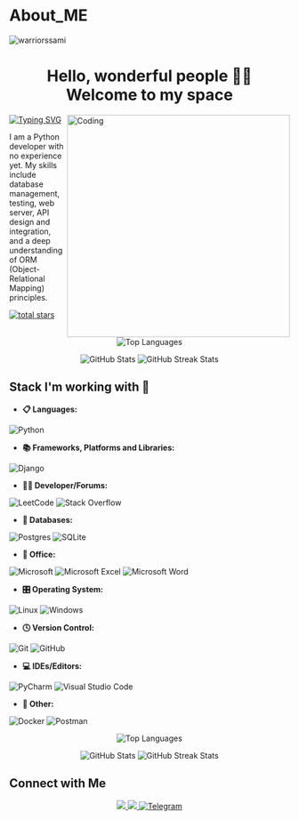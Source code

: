 # About_ME
<p align="left"> <img src="https://komarev.com/ghpvc/?username=Lapasov05&label=Profile%20views&color=0e75b6&style=flat" alt="warriorssami" /> </p>

<h1 align='center'> Hello, wonderful people 👋🏼<br>Welcome to my space</h1>





<img align="right" alt="Coding" width="400" src="https://analyticsindiamag.com/wp-content/uploads/2018/12/programming.gif">


<a href="https://git.io/typing-svg">
  <img src="https://readme-typing-svg.herokuapp.com/?font=Fira+Code&pause=1000&width=435&lines=name%3A+Danil+Sliadniev%2C+age%3A+19" alt="Typing SVG" />
</a> <br />

  
I am a Python developer with no experience yet. My skills include database management, testing, web server, API design and integration, and a deep understanding of ORM (Object-Relational Mapping) principles.
<p>
   <a href="https://github.com/socratoss?tab=repositories&sort=stargazers">
         <img alt="total stars" title="Total stars on GitHub" src="https://custom-icon-badges.demolab.com/github/stars/socratoss?color=55960c&style=for-the-badge&labelColor=488207&logo=star"/></a>
   </p>



<p align="center">
  <img src="https://github-readme-stats.vercel.app/api/top-langs?username=socratoss&show_icons=true&locale=en&layout=compact&theme=dark&cache_seconds=1800" alt="Top Languages" />
</p>

<p align="center">
  <img src="https://github-readme-stats.vercel.app/api?username=socratoss&show_icons=true&locale=en&theme=dark&cache_seconds=1800" alt="GitHub Stats" />
  <img src="https://github-readme-streak-stats.herokuapp.com/?user=socratoss&theme=dark&cache_seconds=1800" alt="GitHub Streak Stats" />
</p>


## Stack I'm working with 💼

- **📋 Languages:**

![Python](https://img.shields.io/badge/python-3670A0?style=for-the-badge&logo=python&logoColor=ffdd54) 


- **📚 Frameworks, Platforms and Libraries:**

![Django](https://img.shields.io/badge/django-%23092E20.svg?style=for-the-badge&logo=django&logoColor=white)


- **🧑‍💻 Developer/Forums:**

![LeetCode](https://img.shields.io/badge/LeetCode-000000?style=for-the-badge&logo=LeetCode&logoColor=#d16c06) ![Stack Overflow](https://img.shields.io/badge/-Stackoverflow-FE7A16?style=for-the-badge&logo=stack-overflow&logoColor=white)


- **💾 Databases:**

![Postgres](https://img.shields.io/badge/postgres-%23316192.svg?style=for-the-badge&logo=postgresql&logoColor=white) ![SQLite](https://img.shields.io/badge/sqlite-%2307405e.svg?style=for-the-badge&logo=sqlite&logoColor=white)


- **🏢 Office:**

![Microsoft](https://img.shields.io/badge/Microsoft-0078D4?style=for-the-badge&logo=microsoft&logoColor=white)
![Microsoft Excel](https://img.shields.io/badge/Microsoft_Excel-217346?style=for-the-badge&logo=microsoft-excel&logoColor=white) ![Microsoft Word](https://img.shields.io/badge/Microsoft_Word-2B579A?style=for-the-badge&logo=microsoft-word&logoColor=white)


- **🎛️ Operating System:**

![Linux](https://img.shields.io/badge/Linux-FCC624?style=for-the-badge&logo=linux&logoColor=black) ![Windows](https://img.shields.io/badge/Windows-0078D6?style=for-the-badge&logo=windows&logoColor=white)


- **🕓 Version Control:**

![Git](https://img.shields.io/badge/git-%23F05033.svg?style=for-the-badge&logo=git&logoColor=white) ![GitHub](https://img.shields.io/badge/github-%23121011.svg?style=for-the-badge&logo=github&logoColor=white)


- **💻 IDEs/Editors:**

![PyCharm](https://img.shields.io/badge/pycharm-143?style=for-the-badge&logo=pycharm&logoColor=black&color=black&labelColor=green) 
![Visual Studio Code](https://img.shields.io/badge/Visual%20Studio%20Code-0078d7.svg?style=for-the-badge&logo=visual-studio-code&logoColor=white) 


- **🥅 Other:**

![Docker](https://img.shields.io/badge/docker-%230db7ed.svg?style=for-the-badge&logo=docker&logoColor=white) ![Postman](https://img.shields.io/badge/Postman-FF6C37?style=for-the-badge&logo=postman&logoColor=white) 




<p align="center">
  <img src="https://github-readme-stats.vercel.app/api/top-langs?username=socratoss&show_icons=true&locale=en&layout=compact&theme=dark" alt="Top Languages" />
</p>

<p align="center">
  <img src="https://github-readme-stats.vercel.app/api?username=socratoss&show_icons=true&locale=en&theme=dark" alt="GitHub Stats" />
  <img src="https://github-readme-streak-stats.herokuapp.com/?user=socratoss&theme=dark" alt="GitHub Streak Stats" />
</p>

## Connect with Me
<div align="center"> 
  <a href="sladnevdanil78@gmail.com">
    <img src="https://img.shields.io/badge/Gmail-333333?style=for-the-badge&logo=gmail&logoColor=red" />
  </a>
  <a href="https://www.linkedin.com/in/danil-sliadniev-157506329/" target="_blank">
    <img src="https://img.shields.io/badge/LinkedIn-0077B5?style=for-the-badge&logo=linkedin&logoColor=white" target="_blank" />
  </a>
  <a href="https://t.me/ignoramus3" target="_blank">
    <img src="https://img.shields.io/badge/Telegram-0088cc?style=for-the-badge&logo=telegram&logoColor=white" alt="Telegram" />
  </a>
</div>
